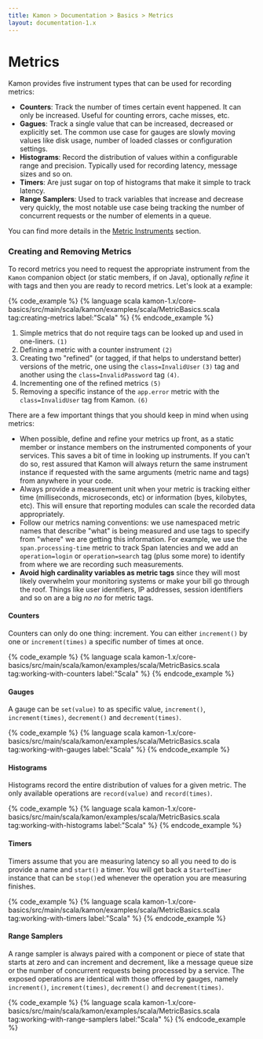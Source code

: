```yaml
---
title: Kamon > Documentation > Basics > Metrics
layout: documentation-1.x
---
```


Metrics
=======

Kamon provides five instrument types that can be used for recording metrics:
  - **Counters**: Track the number of times certain event happened. It can only be increased. Useful for counting errors,
    cache misses, etc.
  - **Gagues**: Track a single value that can be increased, decreased or explicitly set. The common use case for gauges
    are slowly moving values like disk usage, number of loaded classes or configuration settings.
  - **Histograms**: Record the distribution of values within a configurable range and precision. Typically used for
    recording latency, message sizes and so on.
  - **Timers**: Are just sugar on top of histograms that make it simple to track latency.
  - **Range Samplers**: Used to track variables that increase and decrease very quickly, the most notable use case being
    tracking the number of concurrent requests or the number of elements in a queue.

You can find more details in the [Metric Instruments][1] section.


### Creating and Removing Metrics

To record metrics you need to request the appropriate instrument from the `Kamon` companion object (or static members, if
on Java), optionally *refine* it with tags and then you are ready to record metrics. Let's look at a example:


{% code_example %}
{%   language scala kamon-1.x/core-basics/src/main/scala/kamon/examples/scala/MetricBasics.scala tag:creating-metrics label:"Scala" %}
{% endcode_example %}

  1. Simple metrics that do not require tags can be looked up and used in one-liners. `(1)`
  2. Defining a metric with a counter instrument `(2)`
  3. Creating two "refined" (or tagged, if that helps to understand better) versions of the metric, one using the
     `class=InvalidUser` `(3)` tag and another using the `class=InvalidPassword` tag `(4)`.
  4. Incrementing one of the refined metrics `(5)`
  5. Removing a specific instance of the `app.error` metric with the `class=InvalidUser` tag from Kamon. `(6)`

There are a few important things that you should keep in mind when using metrics:
  - When possible, define and refine your metrics up front, as a static member or instance members on the instrumented
    components of your services. This saves a bit of time in looking up instruments. If you can't do so, rest assured
    that Kamon will always return the same instrument instance if requested with the same arguments (metric name and tags)
    from anywhere in your code.
  - Always provide a measurement unit when your metric is tracking either time (milliseconds, microseconds, etc) or
    information (byes, kilobytes, etc). This will ensure that reporting modules can scale the recorded data appropriately.
  - Follow our metrics naming conventions: we use namespaced metric names that describe "what" is being measured and use
    tags to specify from "where" we are getting this information. For example, we use the `span.processing-time` metric
    to track Span latencies and we add an `operation=login` or `operation=search` tag (plus some more) to identify from
    where we are recording such measurements.
  - **Avoid high cardinality variables as metric tags** since they will most likely overwhelm your monitoring systems or make
    your bill go through the roof. Things like user identifiers, IP addresses, session identifiers and so on are a big
    *no no* for metric tags.



#### Counters

Counters can only do one thing: increment. You can either `increment()` by one or `increment(times)` a specific number of
times at once.

{% code_example %}
{%   language scala kamon-1.x/core-basics/src/main/scala/kamon/examples/scala/MetricBasics.scala tag:working-with-counters label:"Scala" %}
{% endcode_example %}


#### Gauges

A gauge can be `set(value)` to as specific value, `increment()`, `increment(times)`, `decrement()` and `decrement(times)`.


{% code_example %}
{%   language scala kamon-1.x/core-basics/src/main/scala/kamon/examples/scala/MetricBasics.scala tag:working-with-gauges label:"Scala" %}
{% endcode_example %}


#### Histograms

Histograms record the entire distribution of values for a given metric. The only available operations are `record(value)`
and `record(times)`.


{% code_example %}
{%   language scala kamon-1.x/core-basics/src/main/scala/kamon/examples/scala/MetricBasics.scala tag:working-with-histograms label:"Scala" %}
{% endcode_example %}


#### Timers

Timers assume that you are measuring latency so all you need to do is provide a name and `start()` a timer. You will get
back a `StartedTimer` instance that can be `stop()`ed whenever the operation you are measuring finishes.


{% code_example %}
{%   language scala kamon-1.x/core-basics/src/main/scala/kamon/examples/scala/MetricBasics.scala tag:working-with-timers label:"Scala" %}
{% endcode_example %}


#### Range Samplers

A range sampler is always paired with a component or piece of state that starts at zero and can increment and decrement,
like a message queue size or the number of concurrent requests being processed by a service. The exposed operations are identical with those offered by gauges, namely `increment()`, `increment(times)`, `decrement()` and `decrement(times)`.


{% code_example %}
{%   language scala kamon-1.x/core-basics/src/main/scala/kamon/examples/scala/MetricBasics.scala tag:working-with-range-samplers label:"Scala" %}
{% endcode_example %}

[1]: ../../advanced/metric-instruments/
